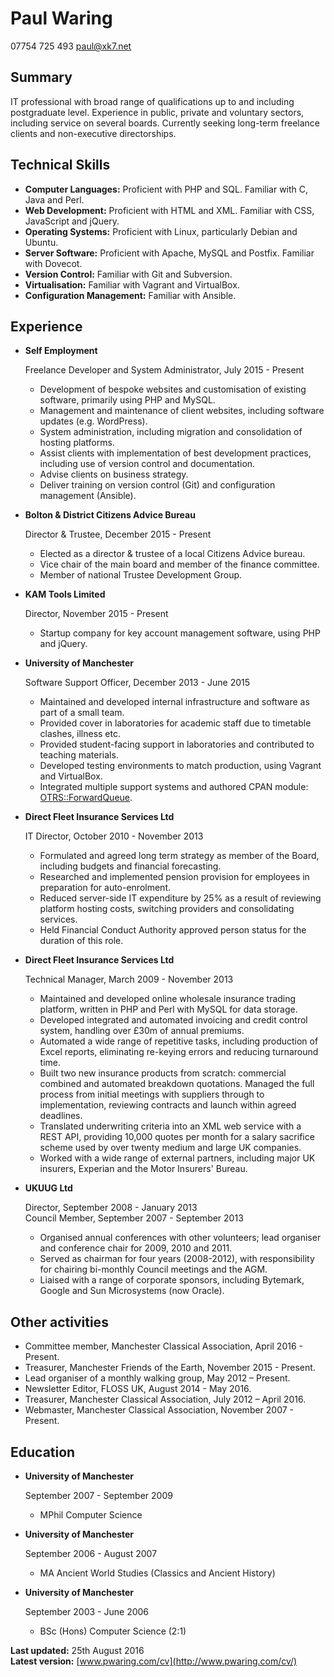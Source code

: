 Paul Waring
===========

07754 725 493
[paul@xk7.net](mailto:paul@xk7.net)

Summary
-------

IT professional with broad range of qualifications up to and including postgraduate level. Experience in public, private and voluntary sectors, including service on several boards. Currently seeking long-term freelance clients and non-executive directorships.

Technical Skills
------

*   **Computer Languages:** Proficient with PHP and SQL. Familiar with C, Java and Perl.
*   **Web Development:** Proficient with HTML and XML. Familiar with CSS, JavaScript and jQuery.
*   **Operating Systems:** Proficient with Linux, particularly Debian and Ubuntu.
*   **Server Software:** Proficient with Apache, MySQL and Postfix. Familiar with Dovecot.
*   **Version Control:** Familiar with Git and Subversion.
*   **Virtualisation:** Familiar with Vagrant and VirtualBox.
*   **Configuration Management:** Familiar with Ansible.

Experience
----------

*   **Self Employment**

    Freelance Developer and System Administrator, July 2015 - Present

    - Development of bespoke websites and customisation of existing software, primarily using PHP and MySQL.
    - Management and maintenance of client websites, including software updates (e.g. WordPress).
    - System administration, including migration and consolidation of hosting platforms.
    - Assist clients with implementation of best development practices, including use of version control and documentation.
    - Advise clients on business strategy.
    - Deliver training on version control (Git) and configuration management (Ansible).

*   **Bolton & District Citizens Advice Bureau**

    Director & Trustee, December 2015 - Present

    - Elected as a director & trustee of a local Citizens Advice bureau.
    - Vice chair of the main board and member of the finance committee.
    - Member of national Trustee Development Group.

*   **KAM Tools Limited**

    Director, November 2015 - Present

    - Startup company for key account management software, using PHP and jQuery.

*   **University of Manchester**

    Software Support Officer, December 2013 - June 2015

    - Maintained and developed internal infrastructure and software as part of a small team.
    - Provided cover in laboratories for academic staff due to timetable clashes, illness etc.
    - Provided student-facing support in laboratories and contributed to teaching materials.
    - Developed testing environments to match production, using Vagrant and VirtualBox.
    - Integrated multiple support systems and authored CPAN module: [OTRS::ForwardQueue](https://metacpan.org/pod/OTRS::ForwardQueue).

*   **Direct Fleet Insurance Services Ltd**

    IT Director, October 2010 - November 2013

    - Formulated and agreed long term strategy as member of the Board, including budgets and financial forecasting.
    - Researched and implemented pension provision for employees in preparation for auto-enrolment.
    - Reduced server-side IT expenditure by 25% as a result of reviewing platform hosting costs, switching providers and consolidating services.
    - Held Financial Conduct Authority approved person status for the duration of this role.

*   **Direct Fleet Insurance Services Ltd**

    Technical Manager, March 2009 - November 2013

    - Maintained and developed online wholesale insurance trading platform, written in PHP and Perl with MySQL for data storage.
    - Developed integrated and automated invoicing and credit control system, handling over £30m of annual premiums.
    - Automated a wide range of repetitive tasks, including production of Excel reports, eliminating re-keying errors and reducing turnaround time.
    - Built two new insurance products from scratch: commercial combined and automated breakdown quotations. Managed the full process from initial meetings with suppliers through to implementation, reviewing contracts and launch within agreed deadlines.
    - Translated underwriting criteria into an XML web service with a REST API, providing 10,000 quotes per month for a salary sacrifice scheme used by over twenty medium and large UK companies.
    - Worked with a wide range of external partners, including major UK insurers, Experian and the Motor Insurers' Bureau.

*   **UKUUG Ltd**

    Director, September 2008 - January 2013  
    Council Member, September 2007 - September 2013

    - Organised annual conferences with other volunteers; lead organiser and conference chair for 2009, 2010 and 2011.
    - Served as chairman for four years (2008-2012), with responsibility for chairing bi-monthly Council meetings and the AGM.
    - Liaised with a range of corporate sponsors, including Bytemark, Google and Sun Microsystems (now Oracle).


Other activities
----------------

* Committee member, Manchester Classical Association, April 2016 - Present.
* Treasurer, Manchester Friends of the Earth, November 2015 - Present.
* Lead organiser of a monthly walking group, May 2012 – Present.
* Newsletter Editor, FLOSS UK, August 2014 - May 2016.
* Treasurer, Manchester Classical Association, July 2012 – April 2016.
* Webmaster, Manchester Classical Association, November 2007 - Present.

Education
---------

*   **University of Manchester**

    September 2007 - September 2009

    - MPhil Computer Science

*   **University of Manchester**

    September 2006 - August 2007

    - MA Ancient World Studies (Classics and Ancient History)

*   **University of Manchester**

    September 2003 - June 2006

    - BSc (Hons) Computer Science (2:1)

**Last updated:** 25th August 2016  
**Latest version:** [www.pwaring.com/cv](http://www.pwaring.com/cv/)
